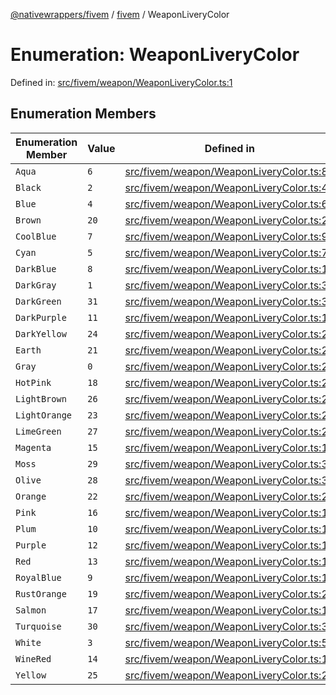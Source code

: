 [@nativewrappers/fivem](../../README.md) / [fivem](../README.md) / WeaponLiveryColor

# Enumeration: WeaponLiveryColor

Defined in: [src/fivem/weapon/WeaponLiveryColor.ts:1](https://github.com/nativewrappers/nativewrappers/blob/b77be96b90a0116f980e0511bdd4877df779df2d/src/fivem/weapon/WeaponLiveryColor.ts#L1)

## Enumeration Members

| Enumeration Member | Value | Defined in |
| ------ | ------ | ------ |
| <a id="aqua"></a> `Aqua` | `6` | [src/fivem/weapon/WeaponLiveryColor.ts:8](https://github.com/nativewrappers/nativewrappers/blob/b77be96b90a0116f980e0511bdd4877df779df2d/src/fivem/weapon/WeaponLiveryColor.ts#L8) |
| <a id="black"></a> `Black` | `2` | [src/fivem/weapon/WeaponLiveryColor.ts:4](https://github.com/nativewrappers/nativewrappers/blob/b77be96b90a0116f980e0511bdd4877df779df2d/src/fivem/weapon/WeaponLiveryColor.ts#L4) |
| <a id="blue"></a> `Blue` | `4` | [src/fivem/weapon/WeaponLiveryColor.ts:6](https://github.com/nativewrappers/nativewrappers/blob/b77be96b90a0116f980e0511bdd4877df779df2d/src/fivem/weapon/WeaponLiveryColor.ts#L6) |
| <a id="brown"></a> `Brown` | `20` | [src/fivem/weapon/WeaponLiveryColor.ts:22](https://github.com/nativewrappers/nativewrappers/blob/b77be96b90a0116f980e0511bdd4877df779df2d/src/fivem/weapon/WeaponLiveryColor.ts#L22) |
| <a id="coolblue"></a> `CoolBlue` | `7` | [src/fivem/weapon/WeaponLiveryColor.ts:9](https://github.com/nativewrappers/nativewrappers/blob/b77be96b90a0116f980e0511bdd4877df779df2d/src/fivem/weapon/WeaponLiveryColor.ts#L9) |
| <a id="cyan"></a> `Cyan` | `5` | [src/fivem/weapon/WeaponLiveryColor.ts:7](https://github.com/nativewrappers/nativewrappers/blob/b77be96b90a0116f980e0511bdd4877df779df2d/src/fivem/weapon/WeaponLiveryColor.ts#L7) |
| <a id="darkblue"></a> `DarkBlue` | `8` | [src/fivem/weapon/WeaponLiveryColor.ts:10](https://github.com/nativewrappers/nativewrappers/blob/b77be96b90a0116f980e0511bdd4877df779df2d/src/fivem/weapon/WeaponLiveryColor.ts#L10) |
| <a id="darkgray"></a> `DarkGray` | `1` | [src/fivem/weapon/WeaponLiveryColor.ts:3](https://github.com/nativewrappers/nativewrappers/blob/b77be96b90a0116f980e0511bdd4877df779df2d/src/fivem/weapon/WeaponLiveryColor.ts#L3) |
| <a id="darkgreen"></a> `DarkGreen` | `31` | [src/fivem/weapon/WeaponLiveryColor.ts:33](https://github.com/nativewrappers/nativewrappers/blob/b77be96b90a0116f980e0511bdd4877df779df2d/src/fivem/weapon/WeaponLiveryColor.ts#L33) |
| <a id="darkpurple"></a> `DarkPurple` | `11` | [src/fivem/weapon/WeaponLiveryColor.ts:13](https://github.com/nativewrappers/nativewrappers/blob/b77be96b90a0116f980e0511bdd4877df779df2d/src/fivem/weapon/WeaponLiveryColor.ts#L13) |
| <a id="darkyellow"></a> `DarkYellow` | `24` | [src/fivem/weapon/WeaponLiveryColor.ts:26](https://github.com/nativewrappers/nativewrappers/blob/b77be96b90a0116f980e0511bdd4877df779df2d/src/fivem/weapon/WeaponLiveryColor.ts#L26) |
| <a id="earth"></a> `Earth` | `21` | [src/fivem/weapon/WeaponLiveryColor.ts:23](https://github.com/nativewrappers/nativewrappers/blob/b77be96b90a0116f980e0511bdd4877df779df2d/src/fivem/weapon/WeaponLiveryColor.ts#L23) |
| <a id="gray"></a> `Gray` | `0` | [src/fivem/weapon/WeaponLiveryColor.ts:2](https://github.com/nativewrappers/nativewrappers/blob/b77be96b90a0116f980e0511bdd4877df779df2d/src/fivem/weapon/WeaponLiveryColor.ts#L2) |
| <a id="hotpink"></a> `HotPink` | `18` | [src/fivem/weapon/WeaponLiveryColor.ts:20](https://github.com/nativewrappers/nativewrappers/blob/b77be96b90a0116f980e0511bdd4877df779df2d/src/fivem/weapon/WeaponLiveryColor.ts#L20) |
| <a id="lightbrown"></a> `LightBrown` | `26` | [src/fivem/weapon/WeaponLiveryColor.ts:28](https://github.com/nativewrappers/nativewrappers/blob/b77be96b90a0116f980e0511bdd4877df779df2d/src/fivem/weapon/WeaponLiveryColor.ts#L28) |
| <a id="lightorange"></a> `LightOrange` | `23` | [src/fivem/weapon/WeaponLiveryColor.ts:25](https://github.com/nativewrappers/nativewrappers/blob/b77be96b90a0116f980e0511bdd4877df779df2d/src/fivem/weapon/WeaponLiveryColor.ts#L25) |
| <a id="limegreen"></a> `LimeGreen` | `27` | [src/fivem/weapon/WeaponLiveryColor.ts:29](https://github.com/nativewrappers/nativewrappers/blob/b77be96b90a0116f980e0511bdd4877df779df2d/src/fivem/weapon/WeaponLiveryColor.ts#L29) |
| <a id="magenta"></a> `Magenta` | `15` | [src/fivem/weapon/WeaponLiveryColor.ts:17](https://github.com/nativewrappers/nativewrappers/blob/b77be96b90a0116f980e0511bdd4877df779df2d/src/fivem/weapon/WeaponLiveryColor.ts#L17) |
| <a id="moss"></a> `Moss` | `29` | [src/fivem/weapon/WeaponLiveryColor.ts:31](https://github.com/nativewrappers/nativewrappers/blob/b77be96b90a0116f980e0511bdd4877df779df2d/src/fivem/weapon/WeaponLiveryColor.ts#L31) |
| <a id="olive"></a> `Olive` | `28` | [src/fivem/weapon/WeaponLiveryColor.ts:30](https://github.com/nativewrappers/nativewrappers/blob/b77be96b90a0116f980e0511bdd4877df779df2d/src/fivem/weapon/WeaponLiveryColor.ts#L30) |
| <a id="orange"></a> `Orange` | `22` | [src/fivem/weapon/WeaponLiveryColor.ts:24](https://github.com/nativewrappers/nativewrappers/blob/b77be96b90a0116f980e0511bdd4877df779df2d/src/fivem/weapon/WeaponLiveryColor.ts#L24) |
| <a id="pink"></a> `Pink` | `16` | [src/fivem/weapon/WeaponLiveryColor.ts:18](https://github.com/nativewrappers/nativewrappers/blob/b77be96b90a0116f980e0511bdd4877df779df2d/src/fivem/weapon/WeaponLiveryColor.ts#L18) |
| <a id="plum"></a> `Plum` | `10` | [src/fivem/weapon/WeaponLiveryColor.ts:12](https://github.com/nativewrappers/nativewrappers/blob/b77be96b90a0116f980e0511bdd4877df779df2d/src/fivem/weapon/WeaponLiveryColor.ts#L12) |
| <a id="purple"></a> `Purple` | `12` | [src/fivem/weapon/WeaponLiveryColor.ts:14](https://github.com/nativewrappers/nativewrappers/blob/b77be96b90a0116f980e0511bdd4877df779df2d/src/fivem/weapon/WeaponLiveryColor.ts#L14) |
| <a id="red"></a> `Red` | `13` | [src/fivem/weapon/WeaponLiveryColor.ts:15](https://github.com/nativewrappers/nativewrappers/blob/b77be96b90a0116f980e0511bdd4877df779df2d/src/fivem/weapon/WeaponLiveryColor.ts#L15) |
| <a id="royalblue"></a> `RoyalBlue` | `9` | [src/fivem/weapon/WeaponLiveryColor.ts:11](https://github.com/nativewrappers/nativewrappers/blob/b77be96b90a0116f980e0511bdd4877df779df2d/src/fivem/weapon/WeaponLiveryColor.ts#L11) |
| <a id="rustorange"></a> `RustOrange` | `19` | [src/fivem/weapon/WeaponLiveryColor.ts:21](https://github.com/nativewrappers/nativewrappers/blob/b77be96b90a0116f980e0511bdd4877df779df2d/src/fivem/weapon/WeaponLiveryColor.ts#L21) |
| <a id="salmon"></a> `Salmon` | `17` | [src/fivem/weapon/WeaponLiveryColor.ts:19](https://github.com/nativewrappers/nativewrappers/blob/b77be96b90a0116f980e0511bdd4877df779df2d/src/fivem/weapon/WeaponLiveryColor.ts#L19) |
| <a id="turquoise"></a> `Turquoise` | `30` | [src/fivem/weapon/WeaponLiveryColor.ts:32](https://github.com/nativewrappers/nativewrappers/blob/b77be96b90a0116f980e0511bdd4877df779df2d/src/fivem/weapon/WeaponLiveryColor.ts#L32) |
| <a id="white"></a> `White` | `3` | [src/fivem/weapon/WeaponLiveryColor.ts:5](https://github.com/nativewrappers/nativewrappers/blob/b77be96b90a0116f980e0511bdd4877df779df2d/src/fivem/weapon/WeaponLiveryColor.ts#L5) |
| <a id="winered"></a> `WineRed` | `14` | [src/fivem/weapon/WeaponLiveryColor.ts:16](https://github.com/nativewrappers/nativewrappers/blob/b77be96b90a0116f980e0511bdd4877df779df2d/src/fivem/weapon/WeaponLiveryColor.ts#L16) |
| <a id="yellow"></a> `Yellow` | `25` | [src/fivem/weapon/WeaponLiveryColor.ts:27](https://github.com/nativewrappers/nativewrappers/blob/b77be96b90a0116f980e0511bdd4877df779df2d/src/fivem/weapon/WeaponLiveryColor.ts#L27) |
